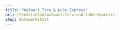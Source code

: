 ```yaml
---
title: "Walmart Tire & Lube Express"
url: /fredericton/walmart-tire-und-lube-express/
shop: Autowerkstatt
---
```

